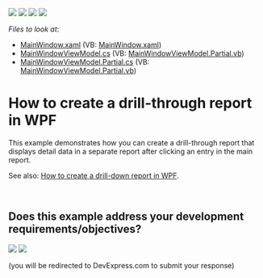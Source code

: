 <!-- default badges list -->
![](https://img.shields.io/endpoint?url=https://codecentral.devexpress.com/api/v1/VersionRange/128599444/13.2.5%2B)
[![](https://img.shields.io/badge/Open_in_DevExpress_Support_Center-FF7200?style=flat-square&logo=DevExpress&logoColor=white)](https://supportcenter.devexpress.com/ticket/details/E3357)
[![](https://img.shields.io/badge/📖_How_to_use_DevExpress_Examples-e9f6fc?style=flat-square)](https://docs.devexpress.com/GeneralInformation/403183)
[![](https://img.shields.io/badge/💬_Leave_Feedback-feecdd?style=flat-square)](#does-this-example-address-your-development-requirementsobjectives)
<!-- default badges end -->
<!-- default file list -->
*Files to look at*:

* [MainWindow.xaml](./CS/Viewer/MainWindow.xaml) (VB: [MainWindow.xaml](./VB/Viewer/MainWindow.xaml))
* [MainWindowViewModel.cs](./CS/Viewer/MainWindowViewModel.cs) (VB: [MainWindowViewModel.Partial.vb](./VB/Viewer/MainWindowViewModel.Partial.vb))
* [MainWindowViewModel.Partial.cs](./CS/Viewer/MainWindowViewModel.Partial.cs) (VB: [MainWindowViewModel.Partial.vb](./VB/Viewer/MainWindowViewModel.Partial.vb))
<!-- default file list end -->
# How to create a drill-through report in WPF


<p>This example demonstrates how you can create a drill-through report that displays detail data in a separate report after clicking an entry in the main report.</p><p>See also: <a href="https://www.devexpress.com/Support/Center/p/E3110">How to create a drill-down report in WPF</a>.</p>

<br/>


<!-- feedback -->
## Does this example address your development requirements/objectives?

[<img src="https://www.devexpress.com/support/examples/i/yes-button.svg"/>](https://www.devexpress.com/support/examples/survey.xml?utm_source=github&utm_campaign=reporting-wpf-drill-through&~~~was_helpful=yes) [<img src="https://www.devexpress.com/support/examples/i/no-button.svg"/>](https://www.devexpress.com/support/examples/survey.xml?utm_source=github&utm_campaign=reporting-wpf-drill-through&~~~was_helpful=no)

(you will be redirected to DevExpress.com to submit your response)
<!-- feedback end -->

